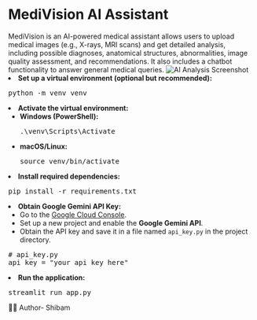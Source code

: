 <h1>MediVision AI Assistant </h1>
MediVision is an AI-powered medical assistant allows users to upload medical images (e.g., X-rays, MRI scans) and get detailed analysis, including possible diagnoses, anatomical structures, abnormalities, image quality assessment, and recommendations. It also includes a chatbot functionality to answer general medical queries.
<img src="https://github.com/yourusername/yourrepository/blob/main/images/ai_analysis_screenshot.png" alt="AI Analysis Screenshot">




</pre>
                </li>
                <li><strong>Set up a virtual environment (optional but recommended):</strong>
                    <pre>python -m venv venv</pre>
                </li>
                <li><strong>Activate the virtual environment:</strong>
                    <ul>
                        <li><strong>Windows (PowerShell):</strong> <pre>.\venv\Scripts\Activate</pre></li>
                        <li><strong>macOS/Linux:</strong> <pre>source venv/bin/activate</pre></li>
                    </ul>
                </li>
                <li><strong>Install required dependencies:</strong>
                    <pre>pip install -r requirements.txt</pre>
                </li>
                <li><strong>Obtain Google Gemini API Key:</strong>
                    <ul>
                        <li>Go to the <a href="https://ai.google.dev/gemini-api/docs/api-key)" target="_blank">Google Cloud Console</a>.</li>
                        <li>Set up a new project and enable the <strong>Google Gemini API</strong>.</li>
                        <li>Obtain the API key and save it in a file named <code>api_key.py</code> in the project directory.</li>
                    </ul>
                    <pre># api_key.py
api_key = "your_api_key_here"</pre>
                </li>
                <li><strong>Run the application:</strong>
                    <pre>streamlit run app.py</pre>
                </li>
            </ol>
        </div>

        
👨‍💻 Author- Shibam
        


